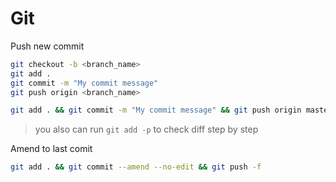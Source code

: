 # Git

Push new commit

```bash
git checkout -b <branch_name>
git add .
git commit -m "My commit message"
git push origin <branch_name>

git add . && git commit -m "My commit message" && git push origin master
```

>you also can run `git add -p` to check diff step by step


Amend to last comit 

```bash
git add . && git commit --amend --no-edit && git push -f
```
